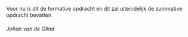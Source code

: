 Voor nu is dit de formative opdracht en dit zal uiteindelijk de summative opdracht bevatten

###### Johan van de Glind